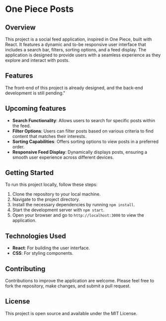 # One Piece Posts

## Overview

This project is a social feed application, inspired in One Piece, built with React. It features a dynamic and to-be responsive user interface that includes a search bar, filters, sorting options, and a feed display. The application is designed to provide users with a seamless experience as they explore and interact with posts.

## Features

The front-end of this project is already designed, and the back-end development is still pending."

## Upcoming features

-   **Search Functionality**: Allows users to search for specific posts within the feed.
-   **Filter Options**: Users can filter posts based on various criteria to find content that matches their interests.
-   **Sorting Capabilities**: Offers sorting options to view posts in a preferred order.
-   **Responsive Feed Display**: Dynamically displays posts, ensuring a smooth user experience across different devices.

## Getting Started

To run this project locally, follow these steps:

1. Clone the repository to your local machine.
2. Navigate to the project directory.
3. Install the necessary dependencies by running `npm install`.
4. Start the development server with `npm start`.
5. Open your browser and go to `http://localhost:3000` to view the application.

## Technologies Used

-   **React**: For building the user interface.
-   **CSS**: For styling components.

## Contributing

Contributions to improve the application are welcome. Please feel free to fork the repository, make changes, and submit a pull request.

## License

This project is open source and available under the MIT License.
